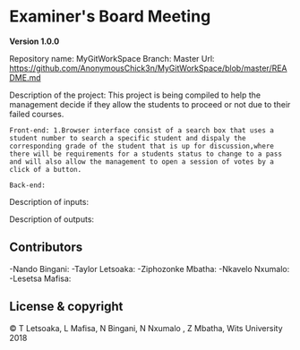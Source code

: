 # Examiner's Board Meeting

**Version 1.0.0**

Repository name: MyGitWorkSpace
Branch: Master
Url: https://github.com/AnonymousChick3n/MyGitWorkSpace/blob/master/README.md


Description of the project: This project is being compiled to help the management decide if they allow  the students to proceed or not due to their failed courses.

	Front-end: 1.Browser interface consist of a search box that uses a student number to search a specific student and dispaly the corresponding grade of the student that is up for discussion,where there will be requirements for a students status to change to a pass and will also allow the management to open a session of votes by a click of a button.  

	Back-end:

Description of inputs:

Description of outputs:

## Contributors
-Nando Bingani: 
-Taylor Letsoaka:
-Ziphozonke Mbatha:
-Nkavelo Nxumalo:
-Lesetsa Mafisa:

## License & copyright
© T Letsoaka, L Mafisa, N Bingani, N Nxumalo , Z Mbatha, Wits University 2018 
